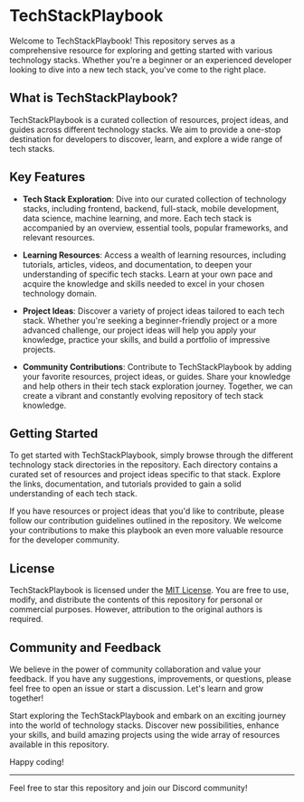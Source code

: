 # TechStackPlaybook

Welcome to TechStackPlaybook! This repository serves as a comprehensive resource for exploring and getting started with various technology stacks. Whether you're a beginner or an experienced developer looking to dive into a new tech stack, you've come to the right place.

## What is TechStackPlaybook?

TechStackPlaybook is a curated collection of resources, project ideas, and guides across different technology stacks. We aim to provide a one-stop destination for developers to discover, learn, and explore a wide range of tech stacks.

## Key Features

- **Tech Stack Exploration**: Dive into our curated collection of technology stacks, including frontend, backend, full-stack, mobile development, data science, machine learning, and more. Each tech stack is accompanied by an overview, essential tools, popular frameworks, and relevant resources.

- **Learning Resources**: Access a wealth of learning resources, including tutorials, articles, videos, and documentation, to deepen your understanding of specific tech stacks. Learn at your own pace and acquire the knowledge and skills needed to excel in your chosen technology domain.

- **Project Ideas**: Discover a variety of project ideas tailored to each tech stack. Whether you're seeking a beginner-friendly project or a more advanced challenge, our project ideas will help you apply your knowledge, practice your skills, and build a portfolio of impressive projects.

- **Community Contributions**: Contribute to TechStackPlaybook by adding your favorite resources, project ideas, or guides. Share your knowledge and help others in their tech stack exploration journey. Together, we can create a vibrant and constantly evolving repository of tech stack knowledge.

## Getting Started

To get started with TechStackPlaybook, simply browse through the different technology stack directories in the repository. Each directory contains a curated set of resources and project ideas specific to that stack. Explore the links, documentation, and tutorials provided to gain a solid understanding of each tech stack.

If you have resources or project ideas that you'd like to contribute, please follow our contribution guidelines outlined in the repository. We welcome your contributions to make this playbook an even more valuable resource for the developer community.

## License

TechStackPlaybook is licensed under the [MIT License](LICENSE). You are free to use, modify, and distribute the contents of this repository for personal or commercial purposes. However, attribution to the original authors is required.

## Community and Feedback

We believe in the power of community collaboration and value your feedback. If you have any suggestions, improvements, or questions, please feel free to open an issue or start a discussion. Let's learn and grow together!

Start exploring the TechStackPlaybook and embark on an exciting journey into the world of technology stacks. Discover new possibilities, enhance your skills, and build amazing projects using the wide array of resources available in this repository.

Happy coding!

---

Feel free to star this repository and join our Discord community!
